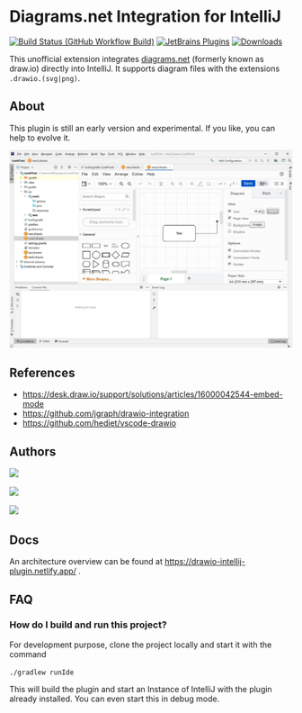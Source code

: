 # Diagrams.net Integration for IntelliJ

[![Build Status (GitHub Workflow Build)](https://github.com/docToolchain/diragrams.net-intellij-plugin/workflows/Build/badge.svg?branch=main)](https://github.com/docToolchain/diragrams.net-intellij-plugin/actions?query=workflow%3ABuild+branch%3Amain)
[![JetBrains Plugins](https://img.shields.io/jetbrains/plugin/v/15635-diagrams-net-integration.svg)](https://plugins.jetbrains.com/plugin/15635-diagrams-net-integration)
[![Downloads](https://img.shields.io/jetbrains/plugin/d/15635-diagrams-net-integration.svg)](https://plugins.jetbrains.com/plugin/15635-diagrams-net-integration)

<!-- Plugin description -->
This unofficial extension integrates [diagrams.net](https://app.diagrams.net/)  (formerly known as draw.io) directly into IntelliJ.
It supports diagram files with the extensions `.drawio.(svg|png)`.
<!-- Plugin description end -->

## About

This plugin is still an early version and experimental.
If you like, you can help to evolve it.

![screenshot](images/drawioscreenshot.jpg)


## References

* https://desk.draw.io/support/solutions/articles/16000042544-embed-mode
* https://github.com/jgraph/drawio-integration
* https://github.com/hediet/vscode-drawio

## Authors

[![](https://img.shields.io/twitter/follow/RalfDMueller.svg?style=social)](https://twitter.com/intent/follow?screen_name=RalfDMueller)

[![](https://img.shields.io/twitter/follow/hediet_dev.svg?style=social)](https://twitter.com/intent/follow?screen_name=hediet_dev)

[![](https://img.shields.io/twitter/follow/ahus1de.svg?style=social)](https://twitter.com/intent/follow?screen_name=ahus1de)

## Docs

An architecture overview can be found at https://drawio-intellij-plugin.netlify.app/ .

## FAQ

### How do I build and run this project?

For development purpose, clone the project locally and start it with the command

`./gradlew runIde`

This will build the plugin and start an Instance of IntelliJ with the plugin already installed.
You can even start this in debug mode.


